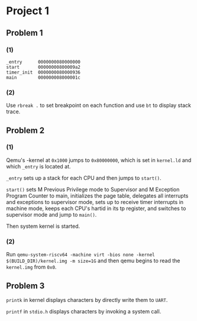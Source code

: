 # Project 1
## Problem 1
### (1)
```
_entry      0000000080000000
start       00000000800009a2
timer_init  0000000080000936
main        000000008000001c
```
### (2)
Use `rbreak .` to set breakpoint on each function and use `bt` to display stack trace.
## Problem 2
### (1)
Qemu's -kernel at `0x1000` jumps to `0x80000000`, which is set in `kernel.ld` and which `_entry` is located at.

`_entry` sets up a stack for each CPU and then jumps to `start()`.

`start()` sets M Previous Privilege mode to Supervisor and M Exception Program Counter to main,
initializes the page table,
delegates all interrupts and exceptions to supervisor mode,
sets up to receive timer interrupts in machine mode,
keeps each CPU's hartid in its tp register,
and switches to supervisor mode and jump to `main()`.

Then system kernel is started.
### (2)
Run `qemu-system-riscv64 -machine virt -bios none -kernel $(BUILD_DIR)/kernel.img -m size=1G` and then qemu begins to read the `kernel.img` from `0x0`.
## Problem 3
`printk` in kernel displays characters by directly write them to `UART`.

`printf` in `stdio.h` displays characters by invoking a system call.